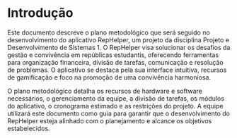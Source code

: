 # Introdução

Este documento descreve o plano metodológico que será seguido no desenvolvimento do aplicativo RepHelper, um projeto da disciplina Projeto e Desenvolvimento de Sistemas 1. O RepHelper visa solucionar os desafios da gestão e convivência em repúblicas estudantis, oferecendo ferramentas para organização financeira, divisão de tarefas, comunicação e resolução de problemas. O aplicativo se destaca pela sua interface intuitiva, recursos de gamificação e foco na promoção de uma convivência harmoniosa.

O plano metodológico detalha os recursos de hardware e software necessários, o gerenciamento da equipe, a divisão de tarefas, os módulos do aplicativo, o cronograma estimado e as restrições do projeto. A equipe utilizará este documento como guia para garantir que o desenvolvimento do RepHelper esteja alinhado com o planejamento e alcance os objetivos estabelecidos.
